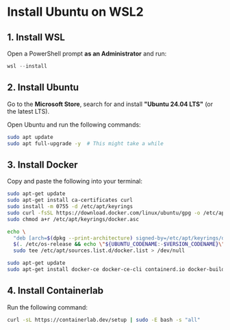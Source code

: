 # Install Ubuntu on WSL2

## 1. Install WSL

Open a PowerShell prompt **as an Administrator** and run:

```powershell
wsl --install
```

## 2. Install Ubuntu

Go to the **Microsoft Store**, search for and install **"Ubuntu 24.04 LTS"** (or the latest LTS).

Open Ubuntu and run the following commands:

```bash
sudo apt update
sudo apt full-upgrade -y  # This might take a while
```

## 3. Install Docker

Copy and paste the following into your terminal:

```bash
sudo apt-get update
sudo apt-get install ca-certificates curl
sudo install -m 0755 -d /etc/apt/keyrings
sudo curl -fsSL https://download.docker.com/linux/ubuntu/gpg -o /etc/apt/keyrings/docker.asc
sudo chmod a+r /etc/apt/keyrings/docker.asc

echo \
  "deb [arch=$(dpkg --print-architecture) signed-by=/etc/apt/keyrings/docker.asc] https://download.docker.com/linux/ubuntu \
  $(. /etc/os-release && echo \"${UBUNTU_CODENAME:-$VERSION_CODENAME}\") stable" | \
  sudo tee /etc/apt/sources.list.d/docker.list > /dev/null

sudo apt-get update
sudo apt-get install docker-ce docker-ce-cli containerd.io docker-buildx-plugin docker-compose-plugin
```

## 4. Install Containerlab

Run the following command:

```bash
curl -sL https://containerlab.dev/setup | sudo -E bash -s "all"
```
